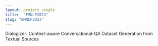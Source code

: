```yaml
---
layout: project_single
title:  "EMNLP2023"
slug: "EMNLP2023"
---
```

Dialogizer: Context-aware Conversational-QA Dataset Generation from Textual Sources
